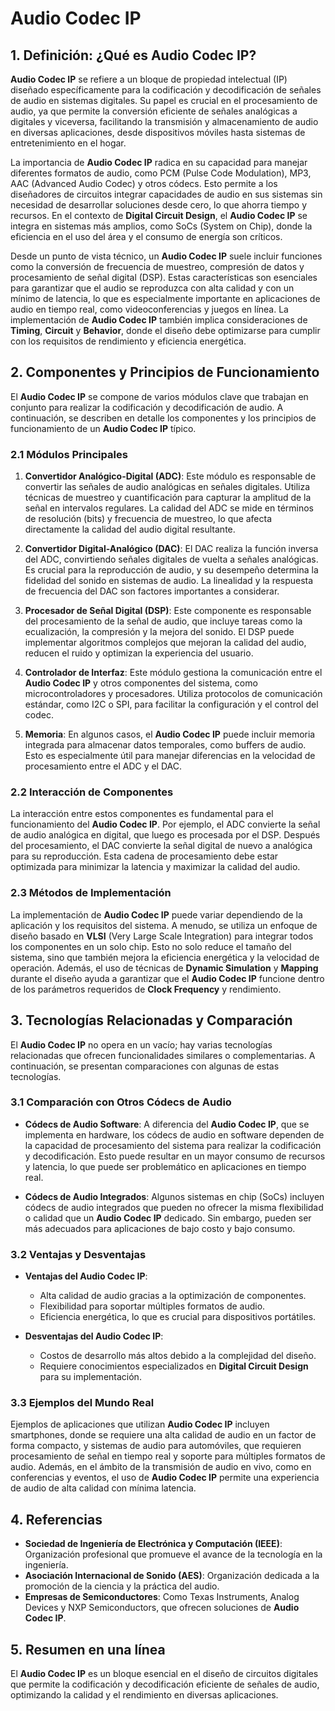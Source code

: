 # Audio Codec IP

## 1. Definición: ¿Qué es **Audio Codec IP**?
**Audio Codec IP** se refiere a un bloque de propiedad intelectual (IP) diseñado específicamente para la codificación y decodificación de señales de audio en sistemas digitales. Su papel es crucial en el procesamiento de audio, ya que permite la conversión eficiente de señales analógicas a digitales y viceversa, facilitando la transmisión y almacenamiento de audio en diversas aplicaciones, desde dispositivos móviles hasta sistemas de entretenimiento en el hogar.

La importancia de **Audio Codec IP** radica en su capacidad para manejar diferentes formatos de audio, como PCM (Pulse Code Modulation), MP3, AAC (Advanced Audio Codec) y otros códecs. Esto permite a los diseñadores de circuitos integrar capacidades de audio en sus sistemas sin necesidad de desarrollar soluciones desde cero, lo que ahorra tiempo y recursos. En el contexto de **Digital Circuit Design**, el **Audio Codec IP** se integra en sistemas más amplios, como SoCs (System on Chip), donde la eficiencia en el uso del área y el consumo de energía son críticos.

Desde un punto de vista técnico, un **Audio Codec IP** suele incluir funciones como la conversión de frecuencia de muestreo, compresión de datos y procesamiento de señal digital (DSP). Estas características son esenciales para garantizar que el audio se reproduzca con alta calidad y con un mínimo de latencia, lo que es especialmente importante en aplicaciones de audio en tiempo real, como videoconferencias y juegos en línea. La implementación de **Audio Codec IP** también implica consideraciones de **Timing**, **Circuit** y **Behavior**, donde el diseño debe optimizarse para cumplir con los requisitos de rendimiento y eficiencia energética.

## 2. Componentes y Principios de Funcionamiento
El **Audio Codec IP** se compone de varios módulos clave que trabajan en conjunto para realizar la codificación y decodificación de audio. A continuación, se describen en detalle los componentes y los principios de funcionamiento de un **Audio Codec IP** típico.

### 2.1 Módulos Principales
1. **Convertidor Analógico-Digital (ADC)**: Este módulo es responsable de convertir las señales de audio analógicas en señales digitales. Utiliza técnicas de muestreo y cuantificación para capturar la amplitud de la señal en intervalos regulares. La calidad del ADC se mide en términos de resolución (bits) y frecuencia de muestreo, lo que afecta directamente la calidad del audio digital resultante.

2. **Convertidor Digital-Analógico (DAC)**: El DAC realiza la función inversa del ADC, convirtiendo señales digitales de vuelta a señales analógicas. Es crucial para la reproducción de audio, y su desempeño determina la fidelidad del sonido en sistemas de audio. La linealidad y la respuesta de frecuencia del DAC son factores importantes a considerar.

3. **Procesador de Señal Digital (DSP)**: Este componente es responsable del procesamiento de la señal de audio, que incluye tareas como la ecualización, la compresión y la mejora del sonido. El DSP puede implementar algoritmos complejos que mejoran la calidad del audio, reducen el ruido y optimizan la experiencia del usuario.

4. **Controlador de Interfaz**: Este módulo gestiona la comunicación entre el **Audio Codec IP** y otros componentes del sistema, como microcontroladores y procesadores. Utiliza protocolos de comunicación estándar, como I2C o SPI, para facilitar la configuración y el control del codec.

5. **Memoria**: En algunos casos, el **Audio Codec IP** puede incluir memoria integrada para almacenar datos temporales, como buffers de audio. Esto es especialmente útil para manejar diferencias en la velocidad de procesamiento entre el ADC y el DAC.

### 2.2 Interacción de Componentes
La interacción entre estos componentes es fundamental para el funcionamiento del **Audio Codec IP**. Por ejemplo, el ADC convierte la señal de audio analógica en digital, que luego es procesada por el DSP. Después del procesamiento, el DAC convierte la señal digital de nuevo a analógica para su reproducción. Esta cadena de procesamiento debe estar optimizada para minimizar la latencia y maximizar la calidad del audio.

### 2.3 Métodos de Implementación
La implementación de **Audio Codec IP** puede variar dependiendo de la aplicación y los requisitos del sistema. A menudo, se utiliza un enfoque de diseño basado en **VLSI** (Very Large Scale Integration) para integrar todos los componentes en un solo chip. Esto no solo reduce el tamaño del sistema, sino que también mejora la eficiencia energética y la velocidad de operación. Además, el uso de técnicas de **Dynamic Simulation** y **Mapping** durante el diseño ayuda a garantizar que el **Audio Codec IP** funcione dentro de los parámetros requeridos de **Clock Frequency** y rendimiento.

## 3. Tecnologías Relacionadas y Comparación
El **Audio Codec IP** no opera en un vacío; hay varias tecnologías relacionadas que ofrecen funcionalidades similares o complementarias. A continuación, se presentan comparaciones con algunas de estas tecnologías.

### 3.1 Comparación con Otros Códecs de Audio
- **Códecs de Audio Software**: A diferencia del **Audio Codec IP**, que se implementa en hardware, los códecs de audio en software dependen de la capacidad de procesamiento del sistema para realizar la codificación y decodificación. Esto puede resultar en un mayor consumo de recursos y latencia, lo que puede ser problemático en aplicaciones en tiempo real.

- **Códecs de Audio Integrados**: Algunos sistemas en chip (SoCs) incluyen códecs de audio integrados que pueden no ofrecer la misma flexibilidad o calidad que un **Audio Codec IP** dedicado. Sin embargo, pueden ser más adecuados para aplicaciones de bajo costo y bajo consumo.

### 3.2 Ventajas y Desventajas
- **Ventajas del Audio Codec IP**:
  - Alta calidad de audio gracias a la optimización de componentes.
  - Flexibilidad para soportar múltiples formatos de audio.
  - Eficiencia energética, lo que es crucial para dispositivos portátiles.

- **Desventajas del Audio Codec IP**:
  - Costos de desarrollo más altos debido a la complejidad del diseño.
  - Requiere conocimientos especializados en **Digital Circuit Design** para su implementación.

### 3.3 Ejemplos del Mundo Real
Ejemplos de aplicaciones que utilizan **Audio Codec IP** incluyen smartphones, donde se requiere una alta calidad de audio en un factor de forma compacto, y sistemas de audio para automóviles, que requieren procesamiento de señal en tiempo real y soporte para múltiples formatos de audio. Además, en el ámbito de la transmisión de audio en vivo, como en conferencias y eventos, el uso de **Audio Codec IP** permite una experiencia de audio de alta calidad con mínima latencia.

## 4. Referencias
- **Sociedad de Ingeniería de Electrónica y Computación (IEEE)**: Organización profesional que promueve el avance de la tecnología en la ingeniería.
- **Asociación Internacional de Sonido (AES)**: Organización dedicada a la promoción de la ciencia y la práctica del audio.
- **Empresas de Semiconductores**: Como Texas Instruments, Analog Devices y NXP Semiconductors, que ofrecen soluciones de **Audio Codec IP**.

## 5. Resumen en una línea
El **Audio Codec IP** es un bloque esencial en el diseño de circuitos digitales que permite la codificación y decodificación eficiente de señales de audio, optimizando la calidad y el rendimiento en diversas aplicaciones.